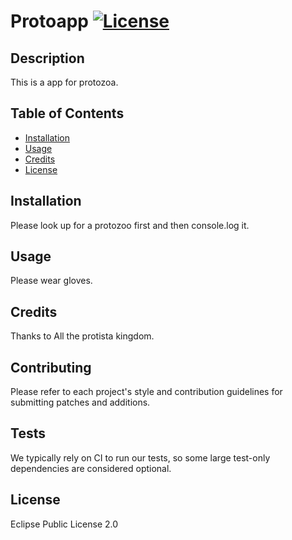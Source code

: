 
# Protoapp [![License](https://img.shields.io/badge/License-EPL_1.0-red.svg)](https://opensource.org/licenses/EPL-1.0)

## Description
This is a app for protozoa.

## Table of Contents

* [Installation](#installation)
* [Usage](#usage)
* [Credits](#credits)
* [License](#license)

## Installation
Please look up for a protozoo first and then console.log it.

## Usage
Please wear gloves.

## Credits
Thanks to All the protista kingdom.

## Contributing
Please refer to each project's style and contribution guidelines for submitting patches and additions.

## Tests
We typically rely on CI to run our tests, so some large test-only dependencies are considered optional.

## License
Eclipse Public License 2.0 
